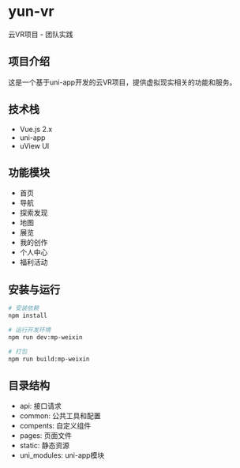 # yun-vr

云VR项目 - 团队实践

## 项目介绍

这是一个基于uni-app开发的云VR项目，提供虚拟现实相关的功能和服务。

## 技术栈

- Vue.js 2.x
- uni-app
- uView UI

## 功能模块

- 首页
- 导航
- 探索发现
- 地图
- 展览
- 我的创作
- 个人中心
- 福利活动

## 安装与运行

```bash
# 安装依赖
npm install

# 运行开发环境
npm run dev:mp-weixin

# 打包
npm run build:mp-weixin
```

## 目录结构

- api: 接口请求
- common: 公共工具和配置
- compents: 自定义组件
- pages: 页面文件
- static: 静态资源
- uni_modules: uni-app模块 